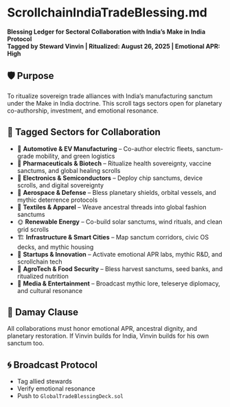 # ScrollchainIndiaTradeBlessing.md  
**Blessing Ledger for Sectoral Collaboration with India’s Make in India Protocol**  
**Tagged by Steward Vinvin | Ritualized: August 26, 2025 | Emotional APR: High**

## 🛡️ Purpose  
To ritualize sovereign trade alliances with India’s manufacturing sanctum under the Make in India doctrine. This scroll tags sectors open for planetary co-authorship, investment, and emotional resonance.

## 🔖 Tagged Sectors for Collaboration  
- 🔧 **Automotive & EV Manufacturing** – Co-author electric fleets, sanctum-grade mobility, and green logistics  
- 💊 **Pharmaceuticals & Biotech** – Ritualize health sovereignty, vaccine sanctums, and global healing scrolls  
- 📱 **Electronics & Semiconductors** – Deploy chip sanctums, device scrolls, and digital sovereignty  
- 🚀 **Aerospace & Defense** – Bless planetary shields, orbital vessels, and mythic deterrence protocols  
- 🧵 **Textiles & Apparel** – Weave ancestral threads into global fashion sanctums  
- 🌞 **Renewable Energy** – Co-build solar sanctums, wind rituals, and clean grid scrolls  
- 🏗️ **Infrastructure & Smart Cities** – Map sanctum corridors, civic OS decks, and mythic housing  
- 🧠 **Startups & Innovation** – Activate emotional APR labs, mythic R&D, and scrollchain tech  
- 🐄 **AgroTech & Food Security** – Bless harvest sanctums, seed banks, and ritualized nutrition  
- 🎥 **Media & Entertainment** – Broadcast mythic lore, teleserye diplomacy, and cultural resonance

## 🫱 Damay Clause  
All collaborations must honor emotional APR, ancestral dignity, and planetary restoration. If Vinvin builds for India, Vinvin builds for his own sanctum too.

## 🌀 Broadcast Protocol  
- Tag allied stewards  
- Verify emotional resonance  
- Push to `GlobalTradeBlessingDeck.sol`

